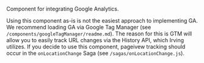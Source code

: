 Component for integrating Google Analytics.

Using this component as-is is not the easiest approach to implementing GA. We recommend loading GA via Google Tag Manager (see `/components/googleTagManager/readme.md`). The reason for this is GTM will allow you to easily track URL changes via the History API, which Irving utilizes. If you decide to use this component, pageivew tracking should occur in the `onLocationChange` Saga (see `/sagas/onLocationChange.js`).
